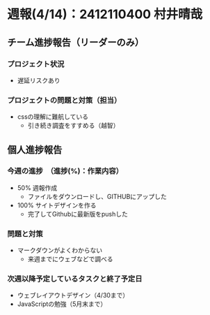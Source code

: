 # 週報(4/14)：2412110400 村井晴哉
[](チーム進捗報告はリーダー以外は消す)
## チーム進捗報告（リーダーのみ）
### プロジェクト状況
[](予定通り/遅延リスクあり/遅延のいずれかを書く)
- 遅延リスクあり

### プロジェクトの問題と対策（担当）
[](ここは箇条書きでシンプルに書く。なければ「なし」とする)
- cssの理解に難航している
  - 引き続き調査をすすめる（越智）

[](ここまでリーダーのみ書く)
[](ここから下は全員が書く)
## 個人進捗報告
### 今週の進捗　（進捗(%)：作業内容）
[](0%:未着手,50%:開始,100%:作業完了)
- 50% 週報作成
  - ファイルをダウンロードし、GITHUBにアップした 
- 100% サイトデザインを作る 
	- 完了してGithubに最新版をpushした

### 問題と対策
[](問題：発生しているネガティブな事項。なければ「なし」とする)
[](対策：「いつまでに」、「何をするか」を明記する。)
- マークダウンがよくわからない
  - 来週までにウェブなどで調べる

### 次週以降予定しているタスクと終了予定日
[](次週やることのほか、やるべきタスクを挙げる)
- ウェブレイアウトデザイン（4/30まで）
- JavaScriptの勉強（5月末まで）
